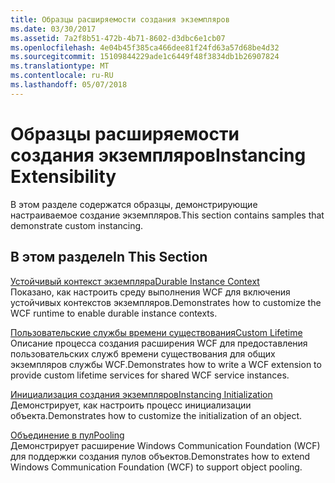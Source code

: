 ```yaml
---
title: Образцы расширяемости создания экземпляров
ms.date: 03/30/2017
ms.assetid: 7a2f8b51-472b-4b71-8602-d3dbc6e1cb07
ms.openlocfilehash: 4e04b45f385ca466dee81f24fd63a57d68be4d32
ms.sourcegitcommit: 15109844229ade1c6449f48f3834db1b26907824
ms.translationtype: MT
ms.contentlocale: ru-RU
ms.lasthandoff: 05/07/2018
---
```

# <a name="instancing-extensibility"></a><span data-ttu-id="739b3-102">Образцы расширяемости создания экземпляров</span><span class="sxs-lookup"><span data-stu-id="739b3-102">Instancing Extensibility</span></span>
<span data-ttu-id="739b3-103">В этом разделе содержатся образцы, демонстрирующие настраиваемое создание экземпляров.</span><span class="sxs-lookup"><span data-stu-id="739b3-103">This section contains samples that demonstrate custom instancing.</span></span>  
  
## <a name="in-this-section"></a><span data-ttu-id="739b3-104">В этом разделе</span><span class="sxs-lookup"><span data-stu-id="739b3-104">In This Section</span></span>  
 [<span data-ttu-id="739b3-105">Устойчивый контекст экземпляра</span><span class="sxs-lookup"><span data-stu-id="739b3-105">Durable Instance Context</span></span>](../../../../docs/framework/wcf/samples/durable-instance-context.md)  
 <span data-ttu-id="739b3-106">Показано, как настроить среду выполнения WCF для включения устойчивых контекстов экземпляров.</span><span class="sxs-lookup"><span data-stu-id="739b3-106">Demonstrates how to customize the WCF runtime to enable durable instance contexts.</span></span>  
  
 [<span data-ttu-id="739b3-107">Пользовательские службы времени существования</span><span class="sxs-lookup"><span data-stu-id="739b3-107">Custom Lifetime</span></span>](../../../../docs/framework/wcf/samples/custom-lifetime.md)  
 <span data-ttu-id="739b3-108">Описание процесса создания расширения WCF для предоставления пользовательских служб времени существования для общих экземпляров службы WCF.</span><span class="sxs-lookup"><span data-stu-id="739b3-108">Demonstrates how to write a WCF extension to provide custom lifetime services for shared WCF service instances.</span></span>  
  
 [<span data-ttu-id="739b3-109">Инициализация создания экземпляров</span><span class="sxs-lookup"><span data-stu-id="739b3-109">Instancing Initialization</span></span>](../../../../docs/framework/wcf/samples/instancing-initialization.md)  
 <span data-ttu-id="739b3-110">Демонстрирует, как настроить процесс инициализации объекта.</span><span class="sxs-lookup"><span data-stu-id="739b3-110">Demonstrates how to customize the initialization of an object.</span></span>  
  
 [<span data-ttu-id="739b3-111">Объединение в пул</span><span class="sxs-lookup"><span data-stu-id="739b3-111">Pooling</span></span>](../../../../docs/framework/wcf/samples/pooling.md)  
 <span data-ttu-id="739b3-112">Демонстрирует расширение Windows Communication Foundation (WCF) для поддержки создания пулов объектов.</span><span class="sxs-lookup"><span data-stu-id="739b3-112">Demonstrates how to extend Windows Communication Foundation (WCF) to support object pooling.</span></span>
